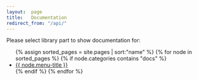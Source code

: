 ```yaml
---
layout:  page
title:   Documentation
redirect_from: "/api/"
---
```


Please select library part to show documentation for:

<ul>
  {% assign sorted_pages = site.pages | sort:"name" %}
  {% for node in sorted_pages %}
	{% if node.categories contains "docs" %}
	  <li class="sidebar-nav-item{% if page.url == node.url %} active{% endif %}">
		<a href="{{ node.url }}">{{ node.menu-title }}</a>
	  </li>
	{% endif %}
  {% endfor %}
</ul>
